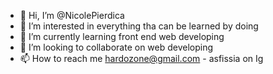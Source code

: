 - 👋 Hi, I’m @NicolePierdica
- 👀 I’m interested in everything tha can be learned by doing
- 🌱 I’m currently learning front end web developing
- 💞️ I’m looking to collaborate on web developing
- 📫 How to reach me hardozone@gmail.com - asfissia on Ig
